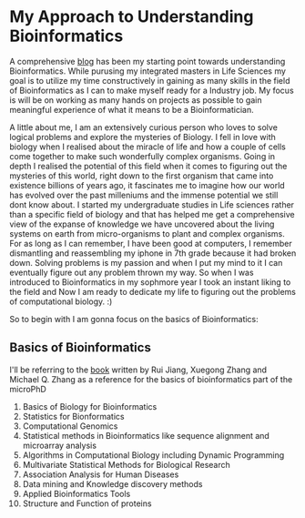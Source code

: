 # My Approach to Understanding Bioinformatics

A comprehensive [blog](https://bitesizebio.com/38236/how-to-become-a-bioinformatician/) has been my starting point towards understanding Bioinformatics. While purusing my integrated masters in Life Sciences my goal is to utilize my time constructively in gaining as many skills in the field of Bioinformatics as I can to make myself ready for a Industry job. My focus is will be on working as many hands on projects as possible to gain meaningful experience of what it means to be a Bioinformatician. 

A little about me, I am an extensively curious person who loves to solve logical problems and explore the mysteries of Biology. I fell in love with biology when I realised about the miracle of life and how a couple of cells come together to make such wonderfully complex organisms. Going in depth I realised the potential of this field when it comes to figuring out the mysteries of this world, right down to the first organism that came into existence billions of years ago, it fascinates me to imagine how our world has evolved over the past milleniums and the immense potential we still dont know about. I started my undergraduate studies in Life sciences rather than a specific field of biology and that has helped me get a comprehensive view of the expanse of knowledge we have uncovered about the living systems on earth from micro-organisms to plant and complex organisms. For as long as I can remember, I have been good at computers, I remember dismantling and reassembling my iphone in 7th grade because it had broken down. Solving problems is my passion and when I put my mind to it I can eventually figure out any problem thrown my way. So when I was introduced to Bioinformatics in my sophmore year I took an instant liking to the field and Now I am ready to dedicate my life to figuring out the problems of computational biology. :)

So to begin with I am gonna focus on the basics of Bioinformatics:

## Basics of Bioinformatics

I'll be referring to the [book](https://www.google.com/url?sa=t&rct=j&q=&esrc=s&source=web&cd=&cad=rja&uact=8&ved=2ahUKEwiYmoz5uKDsAhXCR30KHRBJCIwQFjAOegQIAxAC&url=https%3A%2F%2Fcourses.cs.ut.ee%2FMTAT.03.242%2F2017_fall%2Fuploads%2FMain%2FBasics_of_Bioinformatics.pdf&usg=AOvVaw0oWrEFuUOiYaxKiBAi9TpT) written by Rui Jiang, Xuegong Zhang and Michael Q. Zhang as a reference for the basics of bioinformatics part of the microPhD
1. Basics of Biology for Bioinformatics
2. Statistics for Bionformatics
3. Computational Genomics
4. Statistical methods in Bioinformatics like sequence alignment and microarray analysis
5. Algorithms in Computational Biology including Dynamic Programming
6. Multivariate Statistical Methods for Biological Research
7. Association Analysis for Human Diseases 
8. Data mining and Knowledge discovery methods
9. Applied Bioinformatics Tools
10. Structure and Function of proteins

